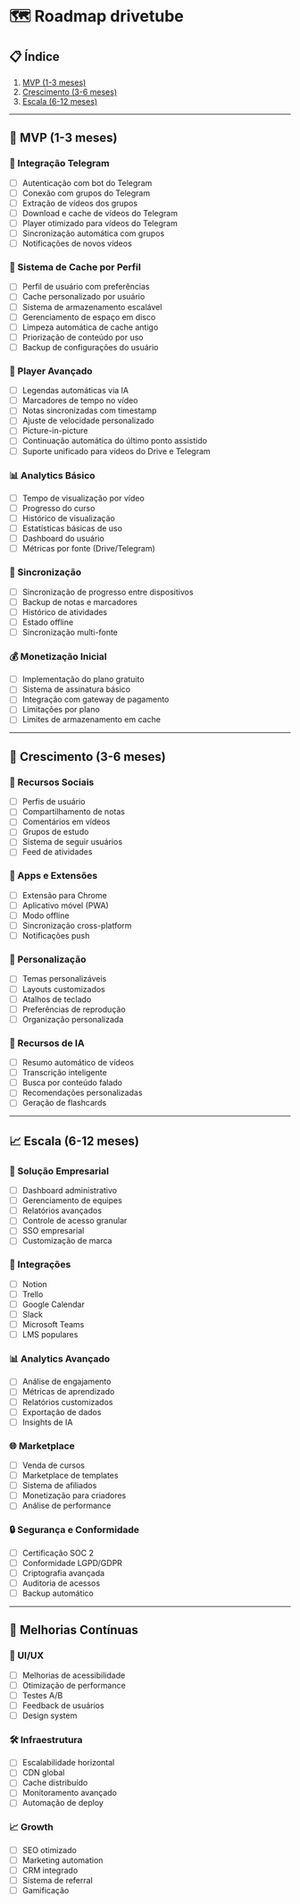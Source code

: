 # 🗺️ Roadmap drivetube

## 📋 Índice
1. [MVP (1-3 meses)](#-mvp-1-3-meses)
2. [Crescimento (3-6 meses)](#-crescimento-3-6-meses)
3. [Escala (6-12 meses)](#-escala-6-12-meses)

---

## 🎯 MVP (1-3 meses)

### 📱 Integração Telegram
- [ ] Autenticação com bot do Telegram
- [ ] Conexão com grupos do Telegram
- [ ] Extração de vídeos dos grupos
- [ ] Download e cache de vídeos do Telegram
- [ ] Player otimizado para vídeos do Telegram
- [ ] Sincronização automática com grupos
- [ ] Notificações de novos vídeos

### 💾 Sistema de Cache por Perfil
- [ ] Perfil de usuário com preferências
- [ ] Cache personalizado por usuário
- [ ] Sistema de armazenamento escalável
- [ ] Gerenciamento de espaço em disco
- [ ] Limpeza automática de cache antigo
- [ ] Priorização de conteúdo por uso
- [ ] Backup de configurações do usuário

### 🎥 Player Avançado
- [ ] Legendas automáticas via IA
- [ ] Marcadores de tempo no vídeo
- [ ] Notas sincronizadas com timestamp
- [ ] Ajuste de velocidade personalizado
- [ ] Picture-in-picture
- [ ] Continuação automática do último ponto assistido
- [ ] Suporte unificado para vídeos do Drive e Telegram

### 📊 Analytics Básico
- [ ] Tempo de visualização por vídeo
- [ ] Progresso do curso
- [ ] Histórico de visualização
- [ ] Estatísticas básicas de uso
- [ ] Dashboard do usuário
- [ ] Métricas por fonte (Drive/Telegram)

### 🔄 Sincronização
- [ ] Sincronização de progresso entre dispositivos
- [ ] Backup de notas e marcadores
- [ ] Histórico de atividades
- [ ] Estado offline
- [ ] Sincronização multi-fonte

### 💰 Monetização Inicial
- [ ] Implementação do plano gratuito
- [ ] Sistema de assinatura básico
- [ ] Integração com gateway de pagamento
- [ ] Limitações por plano
- [ ] Limites de armazenamento em cache

---

## 🚀 Crescimento (3-6 meses)

### 👥 Recursos Sociais
- [ ] Perfis de usuário
- [ ] Compartilhamento de notas
- [ ] Comentários em vídeos
- [ ] Grupos de estudo
- [ ] Sistema de seguir usuários
- [ ] Feed de atividades

### 📱 Apps e Extensões
- [ ] Extensão para Chrome
- [ ] Aplicativo móvel (PWA)
- [ ] Modo offline
- [ ] Sincronização cross-platform
- [ ] Notificações push

### 🎨 Personalização
- [ ] Temas personalizáveis
- [ ] Layouts customizados
- [ ] Atalhos de teclado
- [ ] Preferências de reprodução
- [ ] Organização personalizada

### 🤖 Recursos de IA
- [ ] Resumo automático de vídeos
- [ ] Transcrição inteligente
- [ ] Busca por conteúdo falado
- [ ] Recomendações personalizadas
- [ ] Geração de flashcards

---

## 📈 Escala (6-12 meses)

### 🏢 Solução Empresarial
- [ ] Dashboard administrativo
- [ ] Gerenciamento de equipes
- [ ] Relatórios avançados
- [ ] Controle de acesso granular
- [ ] SSO empresarial
- [ ] Customização de marca

### 🔄 Integrações
- [ ] Notion
- [ ] Trello
- [ ] Google Calendar
- [ ] Slack
- [ ] Microsoft Teams
- [ ] LMS populares

### 📊 Analytics Avançado
- [ ] Análise de engajamento
- [ ] Métricas de aprendizado
- [ ] Relatórios customizados
- [ ] Exportação de dados
- [ ] Insights de IA

### 🌐 Marketplace
- [ ] Venda de cursos
- [ ] Marketplace de templates
- [ ] Sistema de afiliados
- [ ] Monetização para criadores
- [ ] Análise de performance

### 🔒 Segurança e Conformidade
- [ ] Certificação SOC 2
- [ ] Conformidade LGPD/GDPR
- [ ] Criptografia avançada
- [ ] Auditoria de acessos
- [ ] Backup automático

---

## 📱 Melhorias Contínuas

### 🎨 UI/UX
- [ ] Melhorias de acessibilidade
- [ ] Otimização de performance
- [ ] Testes A/B
- [ ] Feedback de usuários
- [ ] Design system

### 🛠️ Infraestrutura
- [ ] Escalabilidade horizontal
- [ ] CDN global
- [ ] Cache distribuído
- [ ] Monitoramento avançado
- [ ] Automação de deploy

### 📈 Growth
- [ ] SEO otimizado
- [ ] Marketing automation
- [ ] CRM integrado
- [ ] Sistema de referral
- [ ] Gamificação 